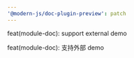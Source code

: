 ```yaml
---
'@modern-js/doc-plugin-preview': patch
---
```


feat(module-doc): support external demo

feat(module-doc): 支持外部 demo
